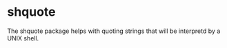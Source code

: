 shquote
=======

The shquote package helps with quoting strings that will be interpretd by a UNIX shell.
